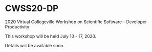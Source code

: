 # CWSS20-DP
2020 Virtual Collegeville Workshop on Scientific Software - Developer Productivity

This workshop will be held July 13 - 17, 2020.

Details will be available soon.
